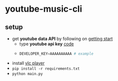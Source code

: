 # youtube-music-cli

## setup

- get **youtube data API** by following on [getting start](https://developers.google.com/youtube/v3/getting-started)
  - type **youtube api key** [code](https://github.com/sammiee5311/youtube-music-cli/blob/d19dbffe6c1f05aad16c8170c6eb99ee034d5239/config/.env#L1)
  - ```python
    DEVELOPER_KEY=AAAAAAAAAA # example
    ```
- install [vlc player](https://www.videolan.org/)
- `pip install -r requirements.txt`
- `python main.py`
